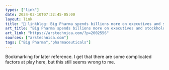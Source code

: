 ```yaml
---
types: ["link"]
date: 2024-02-10T07:32:45-05:00
layout: link
title: "🔗 linkblog: Big Pharma spends billions more on executives and stockholders than on R&D'"
art_title: "Big Pharma spends billions more on executives and stockholders than on R&D"
art_link: "https://arstechnica.com/?p=2002556"
sources: ["arstechnica.com"]
tags: ["Big Pharma","pharmaceuticals"]
---
```

Bookmarking for later reference. I get that there are some complicated factors at play here, but this still seems wrong to me.
